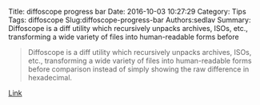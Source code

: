 Title: diffoscope progress bar
Date: 2016-10-03 10:27:29
Category: Tips
Tags: diffoscope
Slug:diffoscope-progress-bar
Authors:sedlav
Summary: Diffoscope is a diff utility which recursively unpacks archives, ISOs, etc., transforming a wide variety of files into human-readable forms before 

> Diffoscope is a diff utility which recursively unpacks archives, ISOs, etc., transforming a wide variety of files into human-readable forms before comparison instead of simply showing the raw difference in hexadecimal.

[Link](https://chris-lamb.co.uk/posts/diffoscope-progress-bar)
